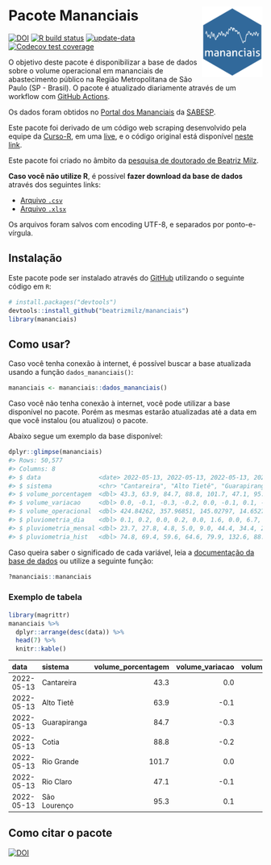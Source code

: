 
<!-- README.md is generated from README.Rmd. Please edit that file -->

# Pacote Mananciais <img src="man/figures/hexlogo.png" align="right" width = "120px"/>

<!-- badges: start -->

[![DOI](https://zenodo.org/badge/DOI/10.5281/zenodo.4733056.svg)](https://doi.org/10.5281/zenodo.4733056)
[![R build
status](https://github.com/beatrizmilz/mananciais/workflows/R-CMD-check/badge.svg)](https://github.com/beatrizmilz/mananciais/actions)
[![update-data](https://github.com/beatrizmilz/mananciais/actions/workflows/2-update_data.yaml/badge.svg)](https://github.com/beatrizmilz/mananciais/actions/workflows/2-update_data.yaml)
[![Codecov test
coverage](https://codecov.io/gh/beatrizmilz/mananciais/branch/master/graph/badge.svg)](https://codecov.io/gh/beatrizmilz/mananciais?branch=master)
<!-- badges: end -->

O objetivo deste pacote é disponibilizar a base de dados sobre o volume
operacional em mananciais de abastecimento público na Região
Metropolitana de São Paulo (SP - Brasil). O pacote é atualizado
diariamente através de um workflow com [GitHub
Actions](https://github.com/beatrizmilz/mananciais/actions).

Os dados foram obtidos no [Portal dos
Mananciais](http://mananciais.sabesp.com.br/Situacao) da
[SABESP](http://site.sabesp.com.br/site/Default.aspx).

Este pacote foi derivado de um código web scraping desenvolvido pela
equipe da [Curso-R](https://www.curso-r.com/), em uma
[live](https://youtu.be/jvZIxrMmOcQ), e o código original está
disponível [neste
link](https://github.com/curso-r/lives/blob/master/drafts/20200730_scraper_sabesp.R).

Este pacote foi criado no âmbito da [pesquisa de doutorado de Beatriz
Milz](https://beatrizmilz.github.io/tese/).

**Caso você não utilize R**, é possível **fazer download da base de
dados** através dos seguintes links:

  - [Arquivo
    `.csv`](https://github.com/beatrizmilz/mananciais/raw/master/inst/extdata/mananciais.csv)
  - [Arquivo
    `.xlsx`](https://github.com/beatrizmilz/mananciais/blob/master/inst/extdata/mananciais.xlsx?raw=true)

Os arquivos foram salvos com encoding UTF-8, e separados por
ponto-e-vírgula.

## Instalação

Este pacote pode ser instalado através do [GitHub](https://github.com/)
utilizando o seguinte código em `R`:

``` r
# install.packages("devtools")
devtools::install_github("beatrizmilz/mananciais")
library(mananciais)
```

## Como usar?

Caso você tenha conexão à internet, é possível buscar a base atualizada
usando a função `dados_mananciais()`:

``` r
mananciais <- mananciais::dados_mananciais() 
```

Caso você não tenha conexão à internet, você pode utilizar a base
disponível no pacote. Porém as mesmas estarão atualizadas até a data em
que você instalou (ou atualizou) o pacote.

Abaixo segue um exemplo da base disponível:

``` r
dplyr::glimpse(mananciais)
#> Rows: 50,577
#> Columns: 8
#> $ data                <date> 2022-05-13, 2022-05-13, 2022-05-13, 2022-05-13, 2…
#> $ sistema             <chr> "Cantareira", "Alto Tietê", "Guarapiranga", "Cotia…
#> $ volume_porcentagem  <dbl> 43.3, 63.9, 84.7, 88.8, 101.7, 47.1, 95.3, 43.3, 6…
#> $ volume_variacao     <dbl> 0.0, -0.1, -0.3, -0.2, 0.0, -0.1, 0.1, -0.1, 0.0, …
#> $ volume_operacional  <dbl> 424.84262, 357.96851, 145.02797, 14.65279, 114.100…
#> $ pluviometria_dia    <dbl> 0.1, 0.2, 0.0, 0.2, 0.0, 1.6, 0.0, 6.7, 2.2, 1.8, …
#> $ pluviometria_mensal <dbl> 23.7, 27.8, 4.8, 5.0, 9.0, 44.4, 34.4, 23.6, 27.6,…
#> $ pluviometria_hist   <dbl> 74.8, 69.4, 59.6, 64.6, 79.9, 132.6, 88.9, 74.8, 6…
```

Caso queira saber o significado de cada variável, leia a [documentação
da base de
dados](https://beatrizmilz.github.io/mananciais/reference/mananciais.html)
ou utilize a seguinte função:

``` r
?mananciais::mananciais
```

### Exemplo de tabela

``` r
library(magrittr)
mananciais %>% 
  dplyr::arrange(desc(data)) %>% 
  head(7) %>%
  knitr::kable()
```

| data       | sistema      | volume\_porcentagem | volume\_variacao | volume\_operacional | pluviometria\_dia | pluviometria\_mensal | pluviometria\_hist |
| :--------- | :----------- | ------------------: | ---------------: | ------------------: | ----------------: | -------------------: | -----------------: |
| 2022-05-13 | Cantareira   |                43.3 |              0.0 |           424.84262 |               0.1 |                 23.7 |               74.8 |
| 2022-05-13 | Alto Tietê   |                63.9 |            \-0.1 |           357.96851 |               0.2 |                 27.8 |               69.4 |
| 2022-05-13 | Guarapiranga |                84.7 |            \-0.3 |           145.02797 |               0.0 |                  4.8 |               59.6 |
| 2022-05-13 | Cotia        |                88.8 |            \-0.2 |            14.65279 |               0.2 |                  5.0 |               64.6 |
| 2022-05-13 | Rio Grande   |               101.7 |              0.0 |           114.10027 |               0.0 |                  9.0 |               79.9 |
| 2022-05-13 | Rio Claro    |                47.1 |            \-0.1 |             6.43423 |               1.6 |                 44.4 |              132.6 |
| 2022-05-13 | São Lourenço |                95.3 |              0.1 |            84.67522 |               0.0 |                 34.4 |               88.9 |

## Como citar o pacote

[![DOI](https://zenodo.org/badge/DOI/10.5281/zenodo.4733056.svg)](https://doi.org/10.5281/zenodo.4733056)
